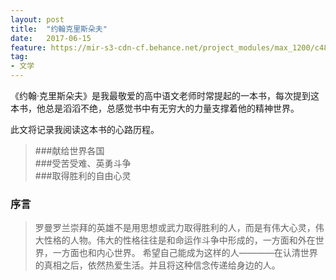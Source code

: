 ```yaml
---
layout: post
title:  "约翰克里斯朵夫"
date:   2017-06-15
feature: https://mir-s3-cdn-cf.behance.net/project_modules/max_1200/c4821853484697.59366d2187577.jpg
tag:
- 文学
---
```

《约翰·克里斯朵夫》是我最敬爱的高中语文老师时常提起的一本书，每次提到这本书，他总是滔滔不绝，总感觉书中有无穷大的力量支撑着他的精神世界。

此文将记录我阅读这本书的心路历程。

>###献给世界各国<br />
>###受苦受难、英勇斗争<br />
>###取得胜利的自由心灵<br />

### 序言
>罗曼罗兰崇拜的英雄不是用思想或武力取得胜利的人，而是有伟大心灵，伟大性格的人物。伟大的性格往往是和命运作斗争中形成的，一方面和外在世界，一方面也和内心世界。
希望自己能成为这样的人————在认清世界的真相之后，依然热爱生活。并且将这种信念传递给身边的人。